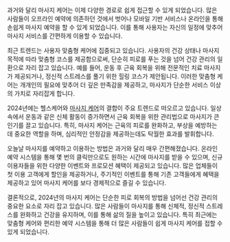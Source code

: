 <p>과거와 달리 마사지 케어는 이제 다양한 경로로 쉽게 접근할 수 있게 되었습니다. 많은 사람들이 오프라인 예약에 의존하던 것에서 벗어나 모바일 기반 서비스나 온라인을 통해 손쉽게 마사지 예약을 할 수 있게 되었습니다. 이를 통해 사용자는 자신의 일정에 맞추어 마사지 서비스를 간편하게 이용할 수 있습니다.</p>
<p>최근 트렌드는 사용자 맞춤형 케어에 집중되고 있습니다. 사용자의 건강 상태나 마사지 목적에 따라 맞춤형 코스를 제공함으로써, 단순히 피로를 푸는 것을 넘어 건강 관리의 일환으로 자리 잡고 있습니다. 예를 들어, 운동 후 근육 회복을 위해 전문적인 치료 마사지가 제공되거나, 정신적 스트레스를 풀기 위한 힐링 코스가 제안됩니다. 이러한 맞춤형 케어는 개개인의 필요에 맞추어 더 깊은 만족감을 제공하고, 마사지가 단순한 서비스 이상의 가치로 자리잡게 합니다.</p>
<p>2024년에는 헬스케어와 <a href="https://swedish.so/">마사지 케어</a>의 결합이 주요 트렌드로 떠오르고 있습니다. 일상 속에서 운동과 같은 신체 활동이 증가하면서 근육 회복을 위한 관리법으로 마사지가 큰 인기를 끌고 있습니다. 특히, 마사지 케어는 근육의 피로를 완화하고, 부상을 예방하는 데 중요한 역할을 하며, 심리적인 안정감을 제공하는데도 탁월한 효과를 발휘합니다.</p>
<p>오늘날 마사지를 예약하고 이용하는 방법은 과거와 달리 매우 간편해졌습니다. 온라인 예약 시스템을 통해 몇 번의 클릭만으로도 원하는 시간에 마사지를 받을 수 있으며, 신규 이용자들을 위한 다양한 이벤트와 프로모션 혜택이 제공되고 있습니다. 많은 업체들이 첫 이용 고객에게 할인을 제공하거나, 주기적인 이벤트를 통해 기존 고객들에게 혜택을 제공하고 있어 마사지 케어를 보다 경제적으로 즐길 수 있습니다.</p>
<p>결론적으로, 2024년의 마사지 케어는 단순한 피로 회복의 방법을 넘어선 건강 관리의 중요한 요소로 자리 잡고 있습니다. 많은 사람들이 마사지를 통해 신체적, 정신적 스트레스를 완화하고 건강을 유지하며, 이를 통해 삶의 질을 높이고 있습니다. 특히 최근에는 맞춤형 케어와 편리한 예약 시스템을 통해 더 많은 사람들이 쉽게 마사지 케어를 접할 수 있게 되었습니다.</p>
